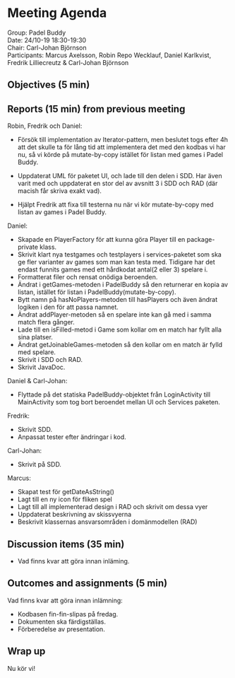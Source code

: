 # Meeting Agenda
Group: Padel Buddy  
Date: 24/10-19 18:30-19:30  
Chair: Carl-Johan Björnson  
Participants: Marcus Axelsson, Robin Repo Wecklauf, Daniel Karlkvist, Fredrik Lilliecreutz & Carl-Johan Björnson

## Objectives (5 min)


## Reports (15 min) from previous meeting

Robin, Fredrik och Daniel: 
- Försök till implementation av Iterator-pattern, men beslutet togs efter 4h att det skulle ta för lång tid att implementera det med den kodbas vi har nu, så vi körde på mutate-by-copy istället för listan med games i Padel Buddy.

- Uppdaterat UML för paketet UI, och lade till den delen i SDD. Har även varit med och uppdaterat en stor del av avsnitt 3 i SDD och RAD (där macish får skriva exakt vad).

- Hjälpt Fredrik att fixa till testerna nu när vi kör mutate-by-copy med listan av games i Padel Buddy.

Daniel: 
- Skapade en PlayerFactory för att kunna göra Player till en package-private klass.
- Skrivit klart nya testgames och testplayers i services-paketet som ska ge fler varianter av games som man kan testa med. Tidigare har det endast funnits games med ett hårdkodat antal(2 eller 3) spelare i.
- Formatterat filer och rensat onödiga beroenden.
- Ändrat i getGames-metoden i PadelBuddy så den returnerar en kopia av listan, istället för listan i PadelBuddy(mutate-by-copy).
- Bytt namn på hasNoPlayers-metoden till hasPlayers och även ändrat logiken i den för att passa namnet.
- Ändrat addPlayer-metoden så en spelare inte kan gå med i samma match flera gånger.
- Lade till en isFilled-metod i Game som kollar om en match har fyllt alla sina platser.
- Ändrat getJoinableGames-metoden så den kollar om en match är fylld med spelare.
- Skrivit i SDD och RAD.
- Skrivit JavaDoc.

Daniel & Carl-Johan:
- Flyttade på det statiska PadelBuddy-objektet från LoginActivity till MainActivity som tog bort beroendet mellan UI och Services paketen.

Fredrik: 
- Skrivit SDD. 
- Anpassat tester efter ändringar i kod. 

Carl-Johan: 
- Skrivit på SDD.

Marcus:
- Skapat test för getDateAsString()
- Lagt till en ny icon för fliken spel
- Lagt till all implementerad design i RAD och skrivit om dessa vyer
- Uppdaterat beskrivning av skissvyerna
- Beskrivit klassernas ansvarsområden i domänmodellen (RAD)

 
## Discussion items (35 min)
- Vad finns kvar att göra innan inläming. 

## Outcomes and assignments (5 min)
Vad finns kvar att göra innan inlämning:
- Kodbasen fin-fin-slipas på fredag.
- Dokumenten ska färdigställas.
- Förberedelse av presentation.

## Wrap up
Nu kör vi!
